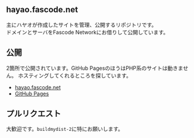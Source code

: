 ## hayao.fascode.net
主にハヤオが作成したサイトを管理、公開するリポジトリです。  
ドメインとサーバをFascode Networkにお借りして公開しています。  

## 公開
2箇所で公開されています。GitHub PagesのほうはPHP系のサイトは動きません。 
ホスティングしてくれるところを探しています。
- [hayao.fascode.net](hayao.fascode.net)
- [GitHub Pages](https://hayao0819.github.io/hayao.fascode.net/)


## プルリクエスト
大歓迎です。`buildmydist-2`に特にお願いします。

